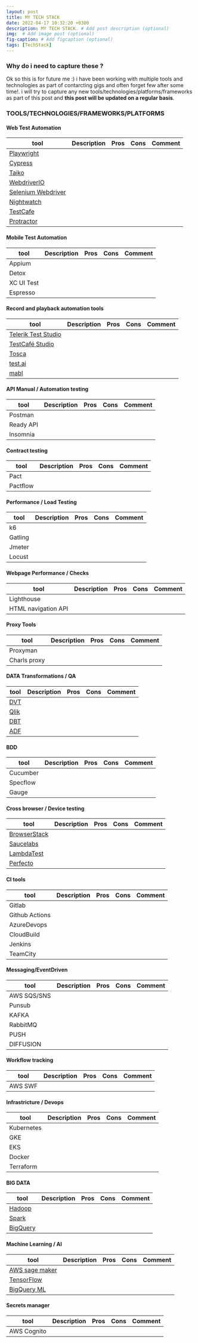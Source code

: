 ```yaml
---
layout: post
title: MY TECH STACK
date: 2022-04-17 10:32:20 +0300
description: MY TECH STACK. # Add post description (optional)
img:  # Add image post (optional)
fig-caption: # Add figcaption (optional)
tags: [TechStack]
---
```


### Why do i need to capture these ?

Ok so this is for future me :) i have been working with multiple tools and technologies as part of contarcting gigs and often forget few after some time!. i will try to capture any new tools/technologies/platforms/frameworks as part of this post and **this post will be updated on a regular basis**.

### TOOLS/TECHNOLOGIES/FRAMEWORKS/PLATFORMS

#### Web Test Automation

| tool                                                                    | Description | Pros | Cons | Comment |
| ----------------------------------------------------------------------- | ----------- | ---- | ---- | ------- |
| [Playwright](https://playwright.dev/)                                   |             |      |      |         |
| [Cypress](https://www.cypress.io/)                                      |             |      |      |         |
| [Taiko](https://taiko.dev/)                                             |             |      |      |         |
| [WebdriverIO](https://webdriver.io/)                                    |             |      |      |         |
| [Selenium Webdriver](https://www.selenium.dev/documentation/webdriver/) |             |      |      |         |
| [Nightwatch](https://nightwatchjs.org/)                                 |             |      |      |         |
| [TestCafe](https://testcafe.io/)                                        |             |      |      |         |
| [Protractor](https://www.protractortest.org/)                           |             |      |      |         |

#### Mobile Test Automation

| tool       | Description | Pros | Cons | Comment |
| ---------- | ----------- | ---- | ---- | ------- |
| Appium     |             |      |      |         |
| Detox      |             |      |      |         |
| XC UI Test |             |      |      |         |
| Espresso   |             |      |      |         |

#### Record and playback automation tools

| tool                                                                           | Description | Pros | Cons | Comment |
| ------------------------------------------------------------------------------ | ----------- | ---- | ---- | ------- |
| [Telerik Test Studio](https://www.telerik.com/teststudio)                      |             |      |      |         |
| [TestCafé Studio](https://www.devexpress.com/products/testcafestudio/)         |             |      |      |         |
| [Tosca](https://www.tricentis.com/products/automate-continuous-testing-tosca/) |             |      |      |         |
| [test.ai](https://test.ai/)                                                    |             |      |      |         |
| [mabl](https://www.protractortest.org/#/)                                      |             |      |      |         |

#### API Manual / Automation testing

| tool      | Description | Pros | Cons | Comment |
| --------- | ----------- | ---- | ---- | ------- |
| Postman   |             |      |      |         |
| Ready API |             |      |      |         |
| Insomnia  |             |      |      |         |

#### Contract testing

| tool     | Description | Pros | Cons | Comment |
| -------- | ----------- | ---- | ---- | ------- |
| Pact     |             |      |      |         |
| Pactflow |             |      |      |         |

#### Performance / Load Testing

| tool    | Description | Pros | Cons | Comment |
| ------- | ----------- | ---- | ---- | ------- |
| k6      |             |      |      |         |
| Gatling |             |      |      |         |
| Jmeter  |             |      |      |         |
| Locust  |             |      |      |         |

#### Webpage Performance / Checks

| tool                | Description | Pros | Cons | Comment |
| ------------------- | ----------- | ---- | ---- | ------- |
| Lighthouse          |             |      |      |         |
| HTML navigation API |             |      |      |         |

#### Proxy Tools

| tool         | Description | Pros | Cons | Comment |
| ------------ | ----------- | ---- | ---- | ------- |
| Proxyman     |             |      |      |         |
| Charls proxy |             |      |      |         |

#### DATA Transformations / QA

| tool                                                                               | Description | Pros | Cons | Comment |
| ---------------------------------------------------------------------------------- | ----------- | ---- | ---- | ------- |
| [DVT](https://github.com/GoogleCloudPlatform/professional-services-data-validator) |             |      |      |         |
| [Qlik](https://www.qlik.com/us)                                                    |             |      |      |         |
| [DBT](https://www.getdbt.com/)                                                     |             |      |      |         |
| [ADF](https://azure.microsoft.com/en-gb/services/data-factory/)                    |             |      |      |         |

#### BDD

| tool     | Description | Pros | Cons | Comment |
| -------- | ----------- | ---- | ---- | ------- |
| Cucumber |             |      |      |         |
| Specflow |             |      |      |         |
| Gauge    |             |      |      |         |

#### Cross browser / Device testing

| tool                                      | Description | Pros | Cons | Comment |
| ----------------------------------------- | ----------- | ---- | ---- | ------- |
| [BrowserStack](browserstack.com/)         |             |      |      |         |
| [Saucelabs](https://saucelabs.com/)       |             |      |      |         |
| [LambdaTest](https://www.lambdatest.com/) |             |      |      |         |
| [Perfecto](https://www.perfecto.io/)      |             |      |      |         |

#### CI tools

| tool           | Description | Pros | Cons | Comment |
| -------------- | ----------- | ---- | ---- | ------- |
| Gitlab         |             |      |      |         |
| Github Actions |             |      |      |         |
| AzureDevops    |             |      |      |         |
| CloudBuild     |             |      |      |         |
| Jenkins        |             |      |      |         |
| TeamCity       |             |      |      |         |

#### Messaging/EventDriven

| tool        | Description | Pros | Cons | Comment |
| ----------- | ----------- | ---- | ---- | ------- |
| AWS SQS/SNS |             |      |      |         |
| Punsub      |             |      |      |         |
| KAFKA       |             |      |      |         |
| RabbitMQ    |             |      |      |         |
| PUSH        |             |      |      |         |
| DIFFUSION   |             |      |      |         |

#### Workflow tracking

| tool    | Description | Pros | Cons | Comment |
| ------- | ----------- | ---- | ---- | ------- |
| AWS SWF |             |      |      |         |

#### Infrastricture / Devops

| tool       | Description | Pros | Cons | Comment |
| ---------- | ----------- | ---- | ---- | ------- |
| Kubernetes |             |      |      |         |
| GKE        |             |      |      |         |
| EKS        |             |      |      |         |
| Docker     |             |      |      |         |
| Terraform  |             |      |      |         |

#### BIG DATA

| tool                                          | Description | Pros | Cons | Comment |
| --------------------------------------------- | ----------- | ---- | ---- | ------- |
| [Hadoop](https://hadoop.apache.org/)          |             |      |      |         |
| [Spark](https://spark.apache.org/)            |             |      |      |         |
| [BigQuery](https://cloud.google.com/bigquery) |             |      |      |         |

#### Machine Learning / AI

| tool                                                     | Description | Pros | Cons | Comment |
| -------------------------------------------------------- | ----------- | ---- | ---- | ------- |
| [AWS sage maker](https://aws.amazon.com/sagemaker/)      |             |      |      |         |
| [TensorFlow](https://www.tensorflow.org/)                |             |      |      |         |
| [BigQuery ML](https://cloud.google.com/bigquery-ml/docs) |             |      |      |         |

#### Secrets manager

| tool        | Description | Pros | Cons | Comment |
| ----------- | ----------- | ---- | ---- | ------- |
| AWS Cognito |             |      |      |         |
